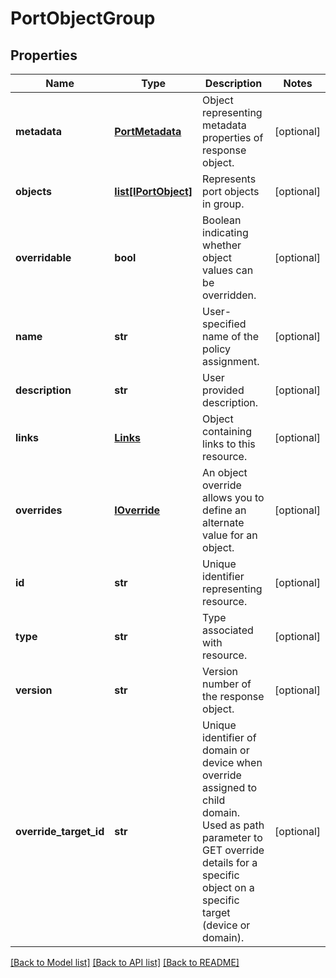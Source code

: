 # PortObjectGroup

## Properties
Name | Type | Description | Notes
------------ | ------------- | ------------- | -------------
**metadata** | [**PortMetadata**](PortMetadata.md) | Object representing metadata properties of response object. | [optional] 
**objects** | [**list[IPortObject]**](IPortObject.md) | Represents port objects in group. | [optional] 
**overridable** | **bool** | Boolean indicating whether object values can be overridden. | [optional] 
**name** | **str** | User-specified name of the policy assignment. | [optional] 
**description** | **str** | User provided description. | [optional] 
**links** | [**Links**](Links.md) | Object containing links to this resource. | [optional] 
**overrides** | [**IOverride**](IOverride.md) | An object override allows you to define an alternate value for an object. | [optional] 
**id** | **str** | Unique identifier representing resource. | [optional] 
**type** | **str** | Type associated with resource. | [optional] 
**version** | **str** | Version number of the response object. | [optional] 
**override_target_id** | **str** | Unique identifier of domain or device when override assigned to child domain. Used as path parameter to GET override details for a specific object on a specific target (device or domain). | [optional] 

[[Back to Model list]](../README.md#documentation-for-models) [[Back to API list]](../README.md#documentation-for-api-endpoints) [[Back to README]](../README.md)



